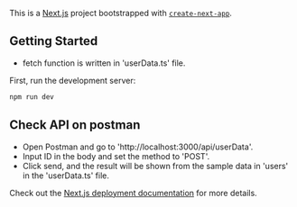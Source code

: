 This is a [Next.js](https://nextjs.org/) project bootstrapped with [`create-next-app`](https://github.com/vercel/next.js/tree/canary/packages/create-next-app).

## Getting Started
- fetch function is written in 'userData.ts' file.

First, run the development server:

```bash
npm run dev
```
## Check API on postman
- Open Postman and go to 'http://localhost:3000/api/userData'.
- Input ID in the body and set the method to 'POST'.
- Click send, and the result will be shown from the sample data in 'users' in the 'userData.ts' file.



Check out the [Next.js deployment documentation](https://nextjs.org/docs/deployment) for more details.
